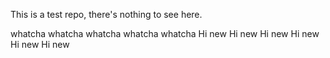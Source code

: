 This is a test repo, there's nothing to see here.

whatcha
whatcha
whatcha
whatcha
whatcha
Hi new
Hi new
Hi new
Hi new
Hi new
Hi new
